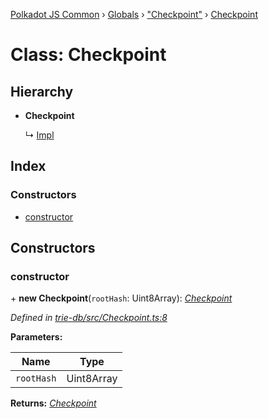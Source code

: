 [Polkadot JS Common](../README.md) › [Globals](../globals.md) › ["Checkpoint"](../modules/_checkpoint_.md) › [Checkpoint](_checkpoint_.checkpoint.md)

# Class: Checkpoint

## Hierarchy

* **Checkpoint**

  ↳ [Impl](_impl_.impl.md)

## Index

### Constructors

* [constructor](_checkpoint_.checkpoint.md#constructor)

## Constructors

###  constructor

\+ **new Checkpoint**(`rootHash`: Uint8Array): *[Checkpoint](_checkpoint_.checkpoint.md)*

*Defined in [trie-db/src/Checkpoint.ts:8](https://github.com/polkadot-js/common/blob/c988d5011/packages/trie-db/src/Checkpoint.ts#L8)*

**Parameters:**

Name | Type |
------ | ------ |
`rootHash` | Uint8Array |

**Returns:** *[Checkpoint](_checkpoint_.checkpoint.md)*
